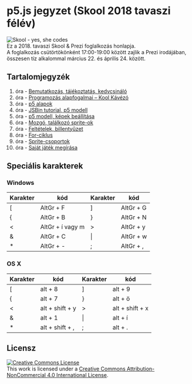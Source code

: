 # p5.js jegyzet (Skool 2018 tavaszi félév)


![Skool - yes, she codes](http://endreymarcell.hu/p5v4/skool-logo.png)  
Ez a 2018. tavaszi Skool & Prezi foglalkozás honlapja.  
A foglalkozás csütörtökönként 17:00-19:00 között zajlik a Prezi irodájában, összesen tíz alkalommal március 22. és április 24. között.   

## Tartalomjegyzék
1. óra - [Bemutatkozás, tájékoztatás, kedvcsináló](01-bemutatkozas/jegyzet.md)
2. óra - [Programozás alapfogalmai – Kool Kávézó](02-programozas-alapok/jegyzet.md)  
3. óra - [p5 alapok](03-p5-alapok/jegyzet.md)  
4. óra - [JSBin tutorial, p5 modell](04-p5-modell/jegyzet.md)  
5. óra - [p5 modell, képek beállítása](05-kepek/jegyzet.md)  
6. óra - [Mozgó, találkozó sprite-ok](06-mozgas-talalkozas/jegyzet.md)  
7. óra - [Feltételek, billentyűzet](07-feltetelek/jegyzet.md)  
8. óra - [For-ciklus](08-ciklusok/jegyzet.md)  
9. óra - [Sprite-csoportok](09-csoportok/jegyzet.md)  
10. óra - [Saját játék megírása](10-sajat-jatek/jegyzet.md)  

## Speciális karakterek
### Windows
| Karakter | kód              | Karakter | kód            |
|----------|------------------|----------|----------------|
| [        | AltGr + F        | ]        | AltGr + G      |
| {        | AltGr + B        | }        | AltGr + N      |
| <        | AltGr + í vagy m | >        | AltGr + y      |
| &        | AltGr + C        | \|       | AltGr + w      |
| *        | AltGr + -        | ;        | AltGr + ,      |

### OS X
| Karakter | kód             | Karakter | kód             |
|----------|-----------------|----------|-----------------|
| [        | alt + 8         | ]        | alt + 9         |
| {        | alt + 7         | }        | alt + ö         |
| <        | alt + shift + y | >        | alt + shift + x |
| &        | alt + 1         | \|       | alt + í         |
| *        | alt + shift + , | ;        | alt + .         |

## Licensz
<a rel="license" href="http://creativecommons.org/licenses/by-nc/4.0/"><img alt="Creative Commons License" style="border-width:0" src="https://i.creativecommons.org/l/by-nc/4.0/88x31.png" /></a><br />This work is licensed under a <a rel="license" href="http://creativecommons.org/licenses/by-nc/4.0/">Creative Commons Attribution-NonCommercial 4.0 International License</a>.
